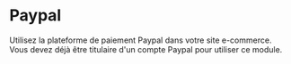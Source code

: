 # Paypal

Utilisez la plateforme de paiement Paypal dans votre site e-commerce. Vous devez déjà être titulaire d'un compte Paypal pour utiliser ce module.
